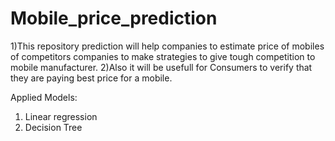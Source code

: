 # Mobile_price_prediction
1)This repository prediction will help companies to estimate price of mobiles of competitors companies to make strategies to give tough competition to mobile manufacturer.
2)Also it will be usefull for Consumers to verify that they are paying best price for a mobile.

Applied Models:
1) Linear regression
2) Decision Tree
